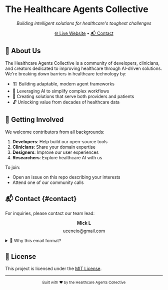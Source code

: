 # The Healthcare Agents Collective

<div align="center">
  
  <p align="center">
    <em>Building intelligent solutions for healthcare's toughest challenges</em>
  </p>

  <p>
    <a href="https://thacollective.github.io" target="_blank">🌐 Live Website</a>
    •
    <a href="#contact">📬 Contact</a>
  </p>
</div>

## 🚀 About Us

The Healthcare Agents Collective is a community of developers, clinicians, and creators dedicated to improving healthcare through AI-driven solutions. We're breaking down barriers in healthcare technology by:

- 🏗️ Building adaptable, modern agent frameworks
- 🤖 Leveraging AI to simplify complex workflows
- 🏥 Creating solutions that serve both providers and patients
- 🔓 Unlocking value from decades of healthcare data

## 🌱 Getting Involved

We welcome contributors from all backgrounds:

1. **Developers**: Help build our open-source tools
2. **Clinicians**: Share your domain expertise
3. **Designers**: Improve our user experiences
4. **Researchers**: Explore healthcare AI with us

To join:
- Open an issue on this repo describing your interests
- Attend one of our community calls

## 📬 Contact {#contact}

For inquiries, please contact our team lead:

<div align="center">
  
**Mick L**  
<span style="display: inline-block; margin-top: 0.5rem;">
  <span id="contact-email">uceneio</span><span>@</span><span>gmail.com</span>
</span>

</div>

<details>
<summary>📜 Why this email format?</summary>
We've obfuscated the email address to prevent automated scraping while keeping it human-readable. Please manually type the address or click below:

<a href="#" onclick="this.href='mailto:'+document.getElementById('contact-email').innerHTML+'@gmail.com'">Click to compose email</a>
</details>

## 📜 License

This project is licensed under the [MIT License](LICENSE.md).

---

<div align="center">
  <sub>Built with ❤️ by the Healthcare Agents Collective</sub>
</div>